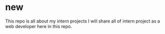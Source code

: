 # new
This repo is all about my intern projects  I will share all of intern project as a web developer here in this repo.
